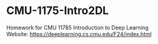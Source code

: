 # CMU-1175-Intro2DL
 Homework for CMU 11785 Introduction to Deep Learning  
 Website: https://deeplearning.cs.cmu.edu/F24/index.html
